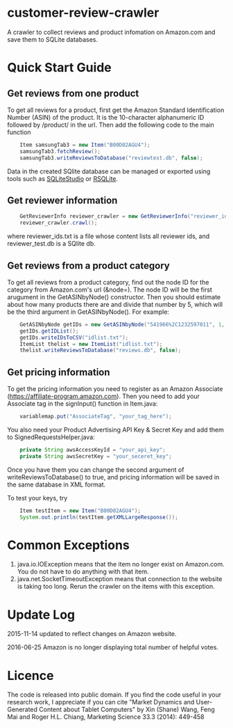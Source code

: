 customer-review-crawler
=======================

A crawler to collect reviews and product infomation on Amazon.com and save them to SQLite databases.


# Quick Start Guide


## Get reviews from one product
To get all reviews for a product, first get the Amazon Standard Identification Number (ASIN) of the product. It is the 10-character alphanumeric ID followed by /product/ in the url.
Then add the following code to the main function
```java
	Item samsungTab3 = new Item("B00D02AGU4");
	samsungTab3.fetchReview();
	samsungTab3.writeReviewsToDatabase("reviewtest.db", false);
```
Data in the created SQlite database can be managed or exported using tools such as [SQLiteStudio](http://sqlitestudio.pl/) or [RSQLite](http://sandymuspratt.blogspot.com/2012/11/r-and-sqlite-part-1.html).

## Get reviewer information
```java
	GetReviewerInfo reviewer_crawler = new GetReviewerInfo("reviewer_ids.txt","reviewer_test.db");
	reviewer_crawler.crawl();
```
where reviewer_ids.txt is a file whose content lists all reviewer ids, and reviewer_test.db is a SQlite db.

## Get reviews from a product category
To get all reviews from a product category, find out the node ID for the category from Amazon.com's url (&node=). The node ID will be the first arugument in the GetASINbyNode() constructor.
Then you should estimate about how many products there are and divide that number by 5, which will be the third argument in GetASINbyNode().
For example:
```java
	GetASINbyNode getIDs = new GetASINbyNode("541966%2C1232597011", 1,	10);
	getIDs.getIDList();
	getIDs.writeIDsToCSV("idlist.txt");
	ItemList thelist = new ItemList("idlist.txt");
	thelist.writeReviewsToDatabase("reviews.db", false);
```

## Get pricing information
To get the pricing information you need to register as an Amazon Associate (https://affiliate-program.amazon.com).
Then you need to add your Associate tag in the signInput() function in Item.java:
```java
	variablemap.put("AssociateTag", "your_tag_here");
```
You also need your Product Advertising API Key & Secret Key and add them to SignedRequestsHelper.java:
```java
	private String awsAccessKeyId = "your_api_key";
	private String awsSecretKey = "your_seceret_key";
```
Once you have them you can change the second argument of writeReviewsToDatabase() to true, and pricing information will be saved in the same database in XML format.

To test your keys, try
```java
	Item testItem = new Item("B00D02AGU4");
	System.out.println(testItem.getXMLLargeResponse());
```


# Common Exceptions
1. java.io.IOException means that the item no longer exist on Amazon.com. You do not have to do anything with that item.
2. java.net.SocketTimeoutException means that connection to the website is taking too long. Rerun the crawler on the items with this exception.

# Update Log
2015-11-14 updated to reflect changes on Amazon website.

2016-06-25 Amazon is no longer displaying total number of helpful votes.

# Licence
The code is released into public domain. If you find the code useful in your research work, I appreciate if you can cite
"Market Dynamics and User-Generated Content about Tablet Computers" by Xin (Shane) Wang, Feng Mai and Roger H.L. Chiang, Marketing Science 33.3 (2014): 449-458
